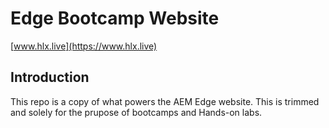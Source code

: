 # Edge Bootcamp Website
[www.hlx.live](https://www.hlx.live)

## Introduction
This repo is a copy of what powers the AEM Edge website.
This is trimmed and solely for the prupose of bootcamps and Hands-on labs. 